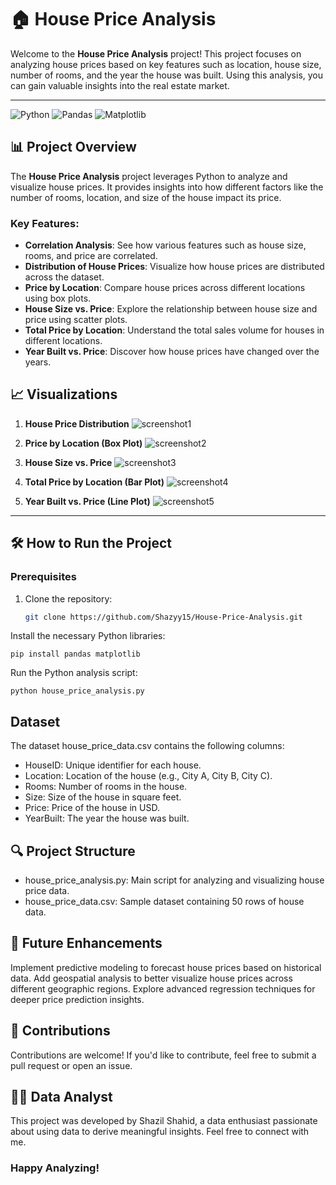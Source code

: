 # 🏠 House Price Analysis

Welcome to the **House Price Analysis** project! This project focuses on analyzing house prices based on key features such as location, house size, number of rooms, and the year the house was built. Using this analysis, you can gain valuable insights into the real estate market.

---

![Python](https://img.shields.io/badge/Python-Data%20Analysis-blue.svg)
![Pandas](https://img.shields.io/badge/Pandas-Data%20Manipulation-green.svg)
![Matplotlib](https://img.shields.io/badge/Matplotlib-Data%20Visualization-orange.svg)

## 📊 Project Overview

The **House Price Analysis** project leverages Python to analyze and visualize house prices. It provides insights into how different factors like the number of rooms, location, and size of the house impact its price.

### Key Features:

- **Correlation Analysis**: See how various features such as house size, rooms, and price are correlated.
- **Distribution of House Prices**: Visualize how house prices are distributed across the dataset.
- **Price by Location**: Compare house prices across different locations using box plots.
- **House Size vs. Price**: Explore the relationship between house size and price using scatter plots.
- **Total Price by Location**: Understand the total sales volume for houses in different locations.
- **Year Built vs. Price**: Discover how house prices have changed over the years.

## 📈 Visualizations

1. **House Price Distribution**
   ![screenshot1](https://github.com/user-attachments/assets/22ed0c63-7276-43ab-a496-2ba5d9438585)


2. **Price by Location (Box Plot)**
   ![screenshot2](https://github.com/user-attachments/assets/e9f0992c-62e9-4a0d-ade8-0b08cfce76b4)


3. **House Size vs. Price**
   ![screenshot3](https://github.com/user-attachments/assets/2e703541-6f63-47c4-910b-42d44daf0a9a)


4. **Total Price by Location (Bar Plot)**
   ![screenshot4](https://github.com/user-attachments/assets/7ef2fb4b-04c4-4718-b69a-ceaf8ec7c19b)


5. **Year Built vs. Price (Line Plot)**
   ![screenshot5](https://github.com/user-attachments/assets/a6117e86-7ce1-49ee-9f6b-de6589558d3e)



---

## 🛠️ How to Run the Project

### Prerequisites

1. Clone the repository:
   ```bash
   git clone https://github.com/Shazyy15/House-Price-Analysis.git
    ```
Install the necessary Python libraries:
 ```
pip install pandas matplotlib
 ```
Run the Python analysis script:
 ```
python house_price_analysis.py
 ```
## Dataset
The dataset house_price_data.csv contains the following columns:

- HouseID: Unique identifier for each house.
- Location: Location of the house (e.g., City A, City B, City C).
- Rooms: Number of rooms in the house.
- Size: Size of the house in square feet.
- Price: Price of the house in USD.
- YearBuilt: The year the house was built.
## 🔍 Project Structure
- house_price_analysis.py: Main script for analyzing and visualizing house price data.
- house_price_data.csv: Sample dataset containing 50 rows of house data.

## 🎨 Future Enhancements
Implement predictive modeling to forecast house prices based on historical data.
Add geospatial analysis to better visualize house prices across different geographic regions.
Explore advanced regression techniques for deeper price prediction insights.

## 🤝 Contributions
Contributions are welcome! If you'd like to contribute, feel free to submit a pull request or open an issue.

## 👨‍💻 Data Analyst
This project was developed by Shazil Shahid, a data enthusiast passionate about using data to derive meaningful insights. Feel free to connect with me.

### Happy Analyzing!
